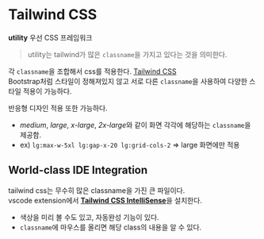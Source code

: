 # Tailwind CSS
**utility** 우선 CSS 프레임워크
> utility는 tailwind가 많은 `classname`을 가지고 있다는 것을 의미한다.

각 `classname`을 조합해서 css를 적용한다. [Tailwind CSS](https://tailwindcss.com) <br/>
Bootstrap처럼 스타일이 정해져있지 않고 서로 다른 `classname`을 사용하여 다양한 스타일 적용이 가능하다. 

반응형 디자인 적용 또한 가능하다.
- *medium*, *large*, *x-large*, *2x-large*와 같이 화면 각각에 해당하는 `classname`을 제공함.
- ex) `lg:max-w-5xl lg:gap-x-20 lg:grid-cols-2` => large 화면에만 적용

## World-class IDE Integration
tailwind css는 무수히 많은 classname을 가진 큰 파일이다.<br/>
vscode extension에서 [**Tailwind CSS IntelliSense**](https://marketplace.visualstudio.com/items?itemName=bradlc.vscode-tailwindcss)을 설치한다.
- 색상을 미리 볼 수도 있고, 자동완성 기능이 있다.
- `classname`에 마우스를 올리면 해당 class의 내용을 알 수 있다.